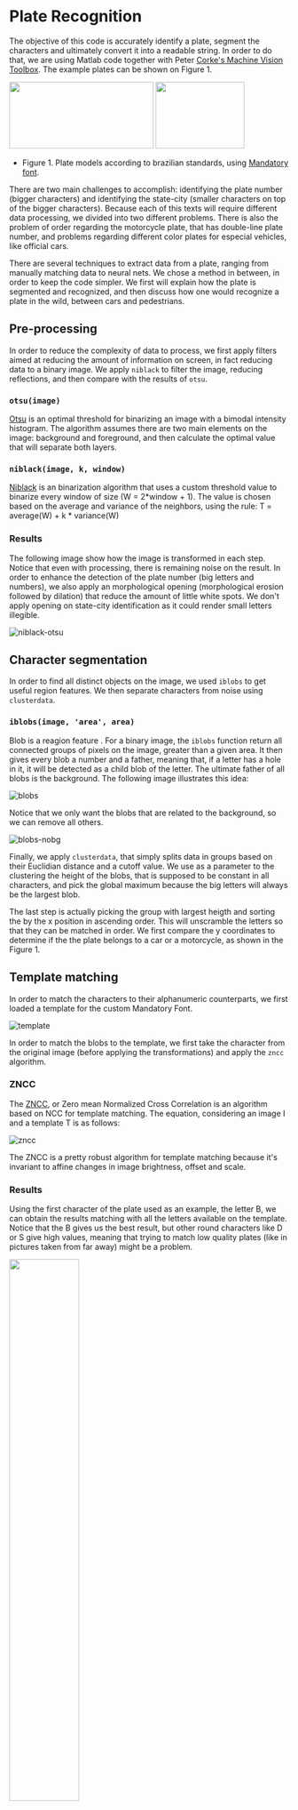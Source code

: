 # Plate Recognition

The objective of this code is accurately identify a plate, segment the characters and ultimately convert it into a readable string. In order to do that, we are using Matlab code together with Peter [Corke's Machine Vision Toolbox](http://petercorke.com/wordpress/toolboxes/machine-vision-toolbox). The example plates can be shown on Figure 1.

<img src="https://github.com/marcelopetry/BLU3040_Visao/blob/master/A2/dataset/placa_carro1.jpg" height="120" width="260">  <img src="https://github.com/marcelopetry/BLU3040_Visao/blob/master/A2/dataset/placa_moto1.jpg" height="120" width="160">  

* Figure 1. Plate models according to brazilian standards, using [Mandatory font](https://en.wikipedia.org/wiki/Mandatory_(typeface)).

There are two main challenges to accomplish: identifying the plate number (bigger characters) and identifying the state-city (smaller characters on top of the bigger characters). Because each of this texts will require different data processing, we divided into two different problems. There is also the problem of order regarding the motorcycle plate, that has double-line plate number, and problems regarding different color plates for especial vehicles, like official cars.

There are several techniques to extract data from a plate, ranging from manually matching data to neural nets. We chose a method in between, in order to keep the code simpler. We first will explain how the plate is segmented and recognized, and then discuss how one would recognize a plate in the wild, between cars and pedestrians.

## Pre-processing

In order to reduce the complexity of data to process, we first apply filters aimed at reducing the amount of information on screen, in fact reducing data to a binary image. We apply `niblack` to filter the image, reducing reflections, and then compare with the results of `otsu`.

### `otsu(image)`

[Otsu](https://en.wikipedia.org/wiki/Otsu%27s_method) is an optimal threshold for binarizing an image with a bimodal intensity histogram. The algorithm assumes there are two main elements on the image: background and foreground, and then calculate the optimal value that will separate both layers.

### `niblack(image, k, window)`

[Niblack](https://link.springer.com/article/10.1007/s10462-017-9574-2) is an binarization algorithm that uses a custom threshold value to binarize every window of size (W = 2*window + 1). The value is chosen based on the average and variance of the neighbors, using the rule: T = average(W) + k * variance(W)

### Results

The following image show how the image is transformed in each step. Notice that even with processing, there is remaining noise on the result. In order to enhance the detection of the plate number (big letters and numbers), we also apply an morphological opening (morphological erosion followed by dilation) that reduce the amount of little white spots. We don't apply opening on state-city identification as it could render small letters illegible.

![niblack-otsu](https://user-images.githubusercontent.com/8211602/40282844-6cbef4e4-5c4b-11e8-9ada-3d4db1bd1877.png)

## Character segmentation

In order to find all distinct objects on the image, we used `iblobs` to get useful region features. We then separate characters from noise using `clusterdata`. 

### `iblobs(image, 'area', area)`

Blob is a reagion feature . For a binary image, the `iblobs` function return all connected groups of pixels on the image, greater than a given area. It then gives every blob a number and a father, meaning that, if a letter has a hole in it, it will be detected as a child blob of the letter. The ultimate father of all blobs is the background. The following image illustrates this idea:

![blobs](https://user-images.githubusercontent.com/8211602/40282842-6c433f34-5c4b-11e8-9f46-6fe3d6344235.png)

Notice that we only want the blobs that are related to the background, so we can remove all others.

![blobs-nobg](https://user-images.githubusercontent.com/8211602/40282843-6c9ba890-5c4b-11e8-843c-4c56a9ad19c7.png)

Finally, we apply `clusterdata`, that simply splits data in groups based on their Euclidian distance and a cutoff value. We use as a parameter to the clustering the height of the blobs, that is supposed to be constant in all characters, and pick the global maximum because the big letters will always be the largest blob.

The last step is actually picking the group with largest heigth and sorting the by the x position in ascending order. This will unscramble the letters so that they can be matched in order. We first compare the y coordinates to determine if the the plate belongs to a car or a motorcycle, as shown in the Figure 1.

## Template matching

In order to match the characters to their alphanumeric counterparts, we first loaded a template for the custom Mandatory Font.

![template](https://user-images.githubusercontent.com/8211602/40282845-6ce2f7f4-5c4b-11e8-99ea-600148ece79f.png)

In order to match the blobs to the template, we first take the character from the original image (before applying the transformations) and apply the `zncc` algorithm.

### ZNCC

The [ZNCC](https://en.wikipedia.org/wiki/Cross-correlation#Zero-normalized_cross-correlation_(ZNCC)), or Zero mean Normalized Cross Correlation is an algorithm based on NCC for template matching. The equation, considering an image I and a template T is as follows:

![zncc](https://user-images.githubusercontent.com/8211602/40282846-6d0376be-5c4b-11e8-8b77-b3db961cfe42.png)

The ZNCC is a pretty robust algorithm for template matching because it's invariant to affine changes in image brightness, offset and scale.

### Results

Using the first character of the plate used as an example, the letter B, we can obtain the results matching with all the letters available on the template. Notice that the B gives us the best result, but other round characters like D or S give high values, meaning that trying to match low quality plates (like in pictures taken from far away) might be a problem.

<img src="https://user-images.githubusercontent.com/8211602/40282847-6d286e74-5c4b-11e8-84b4-ed414029d6ae.png" width="50%">
